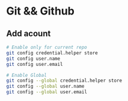 # Git && Github

## Add acount




```sh
# Enable only for current repo
git config credential.helper store
git config user.name 
git config user.email 

# Enable Global
git config --global credential.helper store
git config --global user.name 
git config --global user.email 
```

